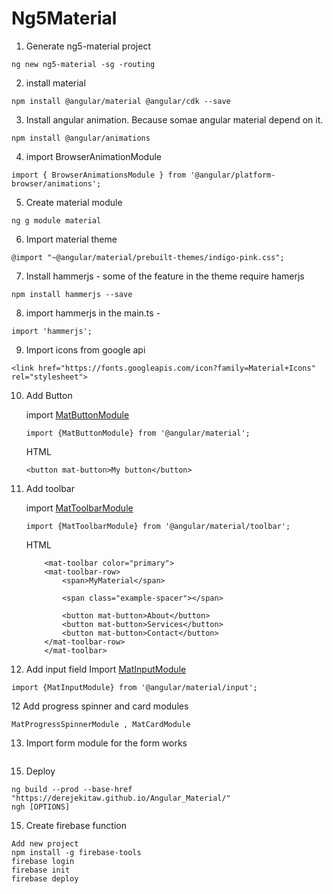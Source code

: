 # Ng5Material

1. Generate ng5-material project
```
ng new ng5-material -sg -routing
```

2. install material
```
npm install @angular/material @angular/cdk --save
```

3. Install angular animation. Because somae angular material depend on it.
```
npm install @angular/animations
```
4. import BrowserAnimationModule
```
import { BrowserAnimationsModule } from '@angular/platform-browser/animations';
```

5. Create material module
```
ng g module material
```

6. Import material theme 
```
@import "~@angular/material/prebuilt-themes/indigo-pink.css";
```

7. Install hammerjs - some of the feature in the theme require hamerjs
```
npm install hammerjs --save
```

8. import hammerjs in the main.ts - 
```
import 'hammerjs';
```

9. Import icons from google api
```
<link href="https://fonts.googleapis.com/icon?family=Material+Icons" rel="stylesheet">
```

10. Add Button

    import [MatButtonModule](https://material.angular.io/components/button/api)
    ```
    import {MatButtonModule} from '@angular/material';
    ```
    HTML
    ```
    <button mat-button>My button</button>
    ```

11. Add toolbar

    import [MatToolbarModule](https://material.angular.io/components/toolbar/api)
    ```
    import {MatToolbarModule} from '@angular/material/toolbar';
    ```
    HTML
    ```
        <mat-toolbar color="primary">
        <mat-toolbar-row>
            <span>MyMaterial</span>

            <span class="example-spacer"></span>
            
            <button mat-button>About</button>
            <button mat-button>Services</button>
            <button mat-button>Contact</button>
        </mat-toolbar-row>
        </mat-toolbar>
    ```

12. Add input field
Import [MatInputModule](https://material.angular.io/components/input/api)
```
import {MatInputModule} from '@angular/material/input';
```

12 Add progress spinner and card modules

```
MatProgressSpinnerModule , MatCardModule
```

13. Import form module for the form works
```

```

15. Deploy
```
ng build --prod --base-href "https://derejekitaw.github.io/Angular_Material/"
ngh [OPTIONS]
```

15. Create firebase function

```
Add new project
npm install -g firebase-tools
firebase login
firebase init
firebase deploy
```